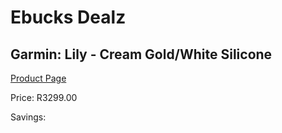 
# Ebucks Dealz
## Garmin: Lily - Cream Gold/White Silicone
[Product Page](https://www.ebucks.com/web/shop/productSelected.do?prodId=1148384223&catId=872270976)

Price: R3299.00

Savings: 


	